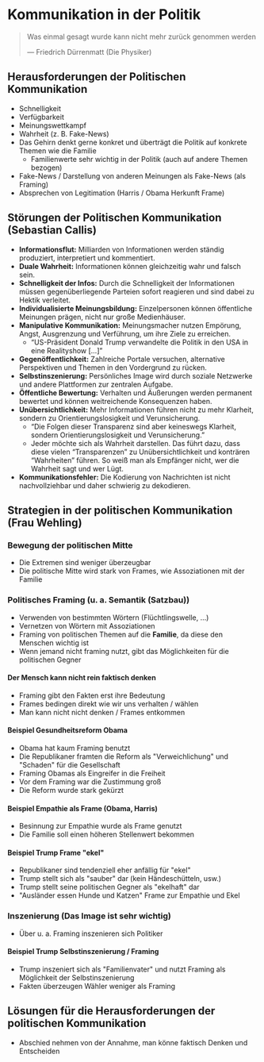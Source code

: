 # Kommunikation in der Politik

> Was einmal gesagt wurde kann nicht mehr zurück genommen werden
>
> — Friedrich Dürrenmatt (Die Physiker)

## Herausforderungen der Politischen Kommunikation

- Schnelligkeit
- Verfügbarkeit
- Meinungswettkampf
- Wahrheit (z. B. Fake-News)
- Das Gehirn denkt gerne konkret und überträgt die Politik auf konkrete Themen wie die Familie
  - Familienwerte sehr wichtig in der Politik (auch auf andere Themen bezogen)
- Fake-News / Darstellung von anderen Meinungen als Fake-News (als Framing)
- Absprechen von Legitimation (Harris / Obama Herkunft Frame)

## Störungen der Politischen Kommunikation (Sebastian Callis)

- **Informationsflut:** Milliarden von Informationen werden ständig produziert, interpretiert und kommentiert.
- **Duale Wahrheit:** Informationen können gleichzeitig wahr und falsch sein.
- **Schnelligkeit der Infos:** Durch die Schnelligkeit der Informationen müssen gegenüberliegende Parteien sofort reagieren und sind dabei zu Hektik verleitet.
- **Individualisierte Meinungsbildung:** Einzelpersonen können öffentliche Meinungen prägen, nicht nur große Medienhäuser.
- **Manipulative Kommunikation:** Meinungsmacher nutzen Empörung, Angst, Ausgrenzung und Verführung, um ihre Ziele zu erreichen.
  - “US-Präsident Donald Trump verwandelte die Politik in den USA in eine Realityshow [...]”
- **Gegenöffentlichkeit:** Zahlreiche Portale versuchen, alternative Perspektiven und Themen in den Vordergrund zu rücken.
- **Selbstinszenierung:** Persönliches Image wird durch soziale Netzwerke und andere Plattformen zur zentralen Aufgabe.
- **Öffentliche Bewertung:** Verhalten und Äußerungen werden permanent bewertet und können weitreichende Konsequenzen haben.
- **Unübersichtlichkeit:** Mehr Informationen führen nicht zu mehr Klarheit, sondern zu Orientierungslosigkeit und Verunsicherung.
  - “Die Folgen dieser Transparenz sind aber keineswegs Klarheit, sondern Orientierungslosigkeit und Verunsicherung.”
  - Jeder möchte sich als Wahrheit darstellen. Das führt dazu, dass diese vielen “Transparenzen” zu Unübersichtlichkeit und konträren “Wahrheiten” führen. So weiß man als Empfänger nicht, wer die Wahrheit sagt und wer Lügt.
- **Kommunikationsfehler:** Die Kodierung von Nachrichten ist nicht nachvollziehbar und daher schwierig zu dekodieren.

## Strategien in der politischen Kommunikation (Frau Wehling)

### Bewegung der politischen Mitte

- Die Extremen sind weniger überzeugbar
- Die politische Mitte wird stark von Frames, wie Assoziationen mit der Familie

### Politisches Framing (u. a. Semantik (Satzbau))

- Verwenden von bestimmten Wörtern (Flüchtlingswelle, ...)
- Vernetzen von Wörtern mit Assoziationen
- Framing von politischen Themen auf die **Familie**, da diese den Menschen wichtig ist
- Wenn jemand nicht framing nutzt, gibt das Möglichkeiten für die politischen Gegner

#### Der Mensch kann nicht rein faktisch denken

- Framing gibt den Fakten erst ihre Bedeutung
- Frames bedingen direkt wie wir uns verhalten / wählen
- Man kann nicht nicht denken / Frames entkommen

#### Beispiel Gesundheitsreform Obama

- Obama hat kaum Framing benutzt
- Die Republikaner framten die Reform als "Verweichlichung" und "Schaden" für die Gesellschaft
- Framing Obamas als Eingreifer in die Freiheit
- Vor dem Framing war die Zustimmung groß
- Die Reform wurde stark gekürzt

#### Beispiel Empathie als Frame (Obama, Harris)

- Besinnung zur Empathie wurde als Frame genutzt
- Die Familie soll einen höheren Stellenwert bekommen

#### Beispiel Trump Frame "ekel"

- Republikaner sind tendenziell eher anfällig für "ekel"
- Trump stellt sich als "sauber" dar (kein Händeschütteln, usw.)
- Trump stellt seine politischen Gegner als "ekelhaft" dar
- "Ausländer essen Hunde und Katzen" Frame zur Empathie und Ekel

### Inszenierung (Das Image ist sehr wichtig)

- Über u. a. Framing inszenieren sich Politiker

#### Beispiel Trump Selbstinszenierung / Framing

- Trump inszeniert sich als "Familienvater" und nutzt Framing als Möglichkeit der Selbstinszenierung
- Fakten überzeugen Wähler weniger als Framing

## Lösungen für die Herausforderungen der politischen Kommunikation

- Abschied nehmen von der Annahme, man könne faktisch Denken und Entscheiden
